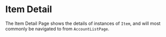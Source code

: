 # Item Detail

The Item Detail Page shows the details of instances of `Item`, and will most commonly be navigated to from `AccountListPage`.
